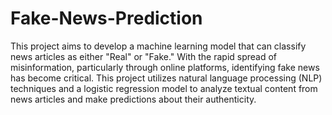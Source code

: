 # Fake-News-Prediction
This project aims to develop a machine learning model that can classify news articles as either "Real" or "Fake." With the rapid spread of misinformation, particularly through online platforms, identifying fake news has become critical. This project utilizes natural language processing (NLP) techniques and a logistic regression model to analyze textual content from news articles and make predictions about their authenticity. 
